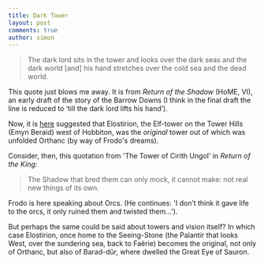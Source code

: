 ```yaml
---
title: Dark Tower
layout: post
comments: true
author: simon
---
```

>The dark lord sits in the tower and looks over the dark seas and the dark world [and] his hand stretches over the cold sea and the dead world.

This quote just blows me away. It is from *Return of the Shadow* (HoME, VI), an early draft of the story of the Barrow Downs (I think in the final draft the line is reduced to ‘till the dark lord lifts his hand’).

Now, it is [here](https://github.com/uoou/AWildernessOfDragons/wiki/Orthanc) suggested that Elostirion, the Elf-tower on the Tower Hills (Emyn Beraid) west of Hobbiton, was the *original* tower out of which was unfolded Orthanc (by way of Frodo's dreams).

Consider, then, this quotation from 'The Tower of Cirith Ungol' in *Return of the King*:
>The Shadow that bred them can only mock, it cannot make: not real new things of its
own. 

Frodo is here speaking about Orcs. (He continues: 'I don’t think it gave life to the orcs, it only ruined them and twisted them...'). 

But perhaps the same could be said about towers and vision itself? In which case Elostirion, once home to the Seeing-Stone (the Palantír that looks West, over the sundering sea, back to Faërie) becomes the original, not only of Orthanc, but also of Barad-dûr, where dwelled the Great Eye of Sauron.

